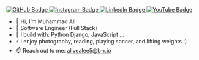 <a href="https://github.com/muhammadAli330" rel="nofollow">
    <img src="https://img.shields.io/badge/github-%2312100E.svg?&style=for-the-badge&logo=github&logoColor=white" alt="GitHub Badge" style="max-width: 100%;">
</a>

<a href="https://www.instagram.com/__m.ali03/" target="_blank">
    <img src="https://camo.githubusercontent.com/0cac31bb8f2921e215744db11e8dd8b57ea836009ea1c0d7b7fbf933128550e0/68747470733a2f2f696d672e736869656c64732e696f2f62616467652f696e7374616772616d2d2532333132313030452e7376673f267374796c653d666f722d7468652d6261646765266c6f676f3d696e7374616772616d26636f6c6f723d343035444536" alt="Instagram Badge" style="max-width: 100%;">
</a> <a href="https://www.linkedin.com/in/muhammad-ali-37112628b/" rel="nofollow">
    <img src="https://img.shields.io/badge/linkedin-%230077B5.svg?&style=for-the-badge&logo=linkedin&logoColor=white" alt="LinkedIn Badge" style="max-width: 100%;">
</a> <a href="https://www.youtube.com/@AliDream344/videos" rel="nofollow">
    <img src="https://camo.githubusercontent.com/d62f106498115be2292c5f7445f1e032746c60652dcc7f7eaf45c56121b9508f/68747470733a2f2f696d672e736869656c64732e696f2f62616467652f796f75747562652d2532333030373742352e7376673f267374796c653d666f722d7468652d6261646765266c6f676f3d796f7574756265266c6f676f436f6c6f723d776869746526636f6c6f723d464630303030" alt="YouTube Badge" style="max-width: 100%;">
</a>




- 👋 Hi, I’m Muhammad Ali
- 🏢 Software Engineer (Full Stack)
- 🧰 I build with: Python Django, JavaScript ...
- ⚡ I enjoy photography, reading, playing soccer, and lifting weights :)
- 📫 Reach out to me: alivealee5@b-r.io
